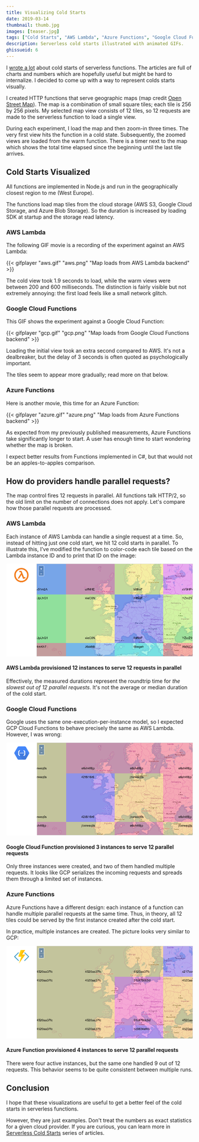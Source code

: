 ```yaml
---
title: Visualizing Cold Starts
date: 2019-03-14
thumbnail: thumb.jpg
images: [teaser.jpg]
tags: ["Cold Starts", "AWS Lambda", "Azure Functions", "Google Cloud Functions", "AWS", "Azure", "GCP", "Maps", "Dataviz"]
description: Serverless cold starts illustrated with animated GIFs.
ghissueid: 6
---
```


I [wrote a lot](/serverless/coldstarts/) about cold starts of serverless functions. The articles are full of charts and numbers which are hopefully useful but might be hard to internalize. I decided to come up with a way to represent colds starts visually.

I created HTTP functions that serve geographic maps (map credit [Open Street Map](https://www.openstreetmap.org)). The map is a combination of small square tiles; each tile is 256 by 256 pixels. My selected map view consists of 12 tiles, so 12 requests are made to the serverless function to load a single view.

During each experiment, I load the map and then zoom-in three times. The very first view hits  the function in a cold state. Subsequently, the zoomed views are loaded from the warm function. There is a timer next to the map which shows the total time elapsed since the beginning until the last tile arrives.

## Cold Starts Visualized

All functions are implemented in Node.js and run in the geographically closest region to me (West Europe).

The functions load map tiles from the cloud storage (AWS S3, Google Cloud Storage, and Azure Blob Storage). So the duration is increased by loading SDK at startup and the storage read latency.

### AWS Lambda

The following GIF movie is a recording of the experiment against an AWS Lambda:

{{< gifplayer 
    "aws.gif"
    "aws.png"
    "Map loads from AWS Lambda backend" >}}

The cold view took 1.9 seconds to load, while the warm views were between 200 and 600 milliseconds. The distinction is fairly visible but not extremely annoying: the first load feels like a small network glitch.

### Google Cloud Functions

This GIF shows the experiment against a Google Cloud Function:

{{< gifplayer 
    "gcp.gif"
    "gcp.png"
    "Map loads from Google Cloud Functions backend" >}}

Loading the initial view took an extra second compared to AWS. It's not a dealbreaker, but the delay of 3 seconds is often quoted as psychologically important.

The tiles seem to appear more gradually; read more on that below.

### Azure Functions

Here is another movie, this time for an Azure Function:

{{< gifplayer 
    "azure.gif"
    "azure.png"
    "Map loads from Azure Functions backend" >}}

As expected from my previously published measurements, Azure Functions take significantly longer to start. A user has enough time to start wondering whether the map is broken.

I expect better results from Functions implemented in C#, but that would not be an apples-to-apples comparison.

## How do providers handle parallel requests?

The map control fires 12 requests in parallel. All functions talk HTTP/2, so the old limit on the number of connections does not apply. Let's compare how those parallel requests are processed.

### AWS Lambda

Each instance of AWS Lambda can handle a single request at a time. So, instead of hitting just one cold start, we hit 12 cold starts in parallel. To illustrate this, I’ve modified the function to color-code each tile based on the Lambda instance ID and to print that ID on the image:

![AWS Map Colored](aws-colored.png)

<figcaption><h4>AWS Lambda provisioned 12 instances to serve 12 requests in parallel</h4></figcaption>

Effectively, the measured durations represent the roundtrip time for *the slowest out of 12 parallel requests*. It's not the average or median duration of the cold start.

### Google Cloud Functions

Google uses the same one-execution-per-instance model, so I expected GCP Cloud Functions to behave precisely the same as AWS Lambda. However, I was wrong:

![GCP Map Colored](gcp-colored.png)

<figcaption><h4>Google Cloud Function provisioned 3 instances to serve 12 parallel requests</h4></figcaption>

Only three instances were created, and two of them handled multiple requests. It looks like GCP serializes the incoming requests and spreads them through a limited set of instances.

### Azure Functions

Azure Functions have a different design: each instance of a function can handle multiple parallel requests at the same time. Thus, in theory, all 12 tiles could be served by the first instance created after the cold start.

In practice, multiple instances are created. The picture looks very similar to GCP:

![Azure Map Colored](azure-colored.png)

<figcaption><h4>Azure Function provisioned 4 instances to serve 12 parallel requests</h4></figcaption>

There were four active instances, but the same one handled 9 out of 12 requests. This behavior seems to be quite consistent between multiple runs.

## Conclusion

I hope that these visualizations are useful to get a better feel of the cold starts in serverless functions.

However, they are just examples. Don't treat the numbers as exact statistics for a given cloud provider. If you are curious, you can learn more in [Serverless Cold Starts](/serverless/coldstarts/) series of articles.